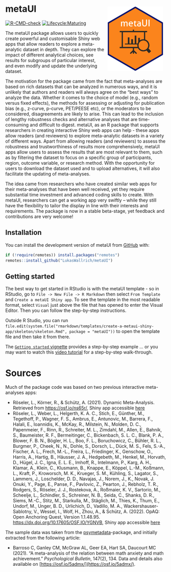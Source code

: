 # metaUI <img src="man/figures/logo.png" align="right" style="height:200px; padding: 10px;" />

<!-- badges: start -->
[![R-CMD-check](https://github.com/lukaswallrich/metaUI/workflows/R-CMD-check/badge.svg)](https://github.com/lukaswallrich/metaUI/actions)
[![Lifecycle:Maturing](https://img.shields.io/badge/Lifecycle-Maturing-007EC6)](https://github.com/LukasWallrich/metaUI)
<!-- badges: end -->

The metaUI package allows users to quickly create powerful and customisable Shiny web apps that allow readers to explore a meta-analytic dataset in depth. They can explore the impact of different analytical choices, see results for subgroups of particular interest, and even modify and update the underlying dataset. 

The motivation for the package came from the fact that meta-analyses are based on rich datasets that can be analyzed in numerous ways, and it is unlikely that authors and readers will always agree on the “best ways” to analyze the data. Whether it comes to the choice of model (e.g., random versus fixed effects), the methods for assessing or adjusting for publication bias (e.g., z-curve, p-curve, PET/PEESE etc), or the moderators to be considered, disagreements are likely to arise. This can lead to the inclusion of lengthy robustness checks and alternative analyses that are time-consuming and difficult to digest. metaUI, as an R package that supports researchers in creating interactive Shiny web apps can help - these apps allow readers (and reviewers) to explore meta-analytic datasets in a variety of different ways. Apart from allowing readers (and reviewers) to assess the robustness and trustworthiness of results more comprehensively, metaUI apps allow users to assess the results that are most relevant to them, such as by filtering the dataset to focus on a specific group of participants, region, outcome variable, or research method. With the opportunity for users to download the dataset used and to upload alternatives, it will also facilitate the updating of meta-analyses. 

The idea came from researchers who have created similar web apps for their meta-analyses that have been well received, yet they require substantial time investment and advanced coding skills to create. With metaUI, researchers can get a working app very swiftly – while they still have the flexibility to tailor the display in line with their interests and requirements. The package is now in a stable beta-stage, yet feedback and contributions are very welcome! 


## Installation

You can install the development version of metaUI from [GitHub](https://github.com/) with:

``` r
if (!require(remotes)) install.packages("remotes")
remotes::install_github("LukasWallrich/metaUI")
```

## Getting started

The best way to get started in RStudio is with the metaUI template - so in RStudio, go to `File -> New File -> R Markdown` then select `From Template` and `Create a metaUI Shiny app`. To see the template in the most readable format, select `Visual` just above the file that has opened to enter the Visual Editor. Then you can follow the step-by-step instructions.

Outside R Studio, you can run `file.edit(system.file("rmarkdown/templates/create-a-metaui-shiny-app/skeleton/skeleton.Rmd", package = "metaUI"))` to open the template file and then take it from there. 

The [`Getting started` vignette](https://lukaswallrich.github.io/metaUI/articles/getting_started.html) provides a step-by-step example ... or you may want to watch this [video tutorial](https://www.youtube.com/watch?v=iaTMFzWfCe0&ab_channel=ESMARConf) for a step-by-step walk-through.

# Sources 

Much of the package code was based on two previous interactive meta-analyses apps:

 - Röseler, L., Körner, R., & Schütz, A. (2021). Dynamic Meta-Analysis. Retrieved from https://osf.io/ns65r/, Shiny app accessible [here](https://metaanalyses.shinyapps.io/bodypositions/)
 - Röseler, L., Weber, L., Helgerth, K. A. C., Stich, E., Günther, M., Tegethoff, P., Wagner, F. S., Ambrus, E., Antunovic, M., Barrera, F., Halali, E., Ioannidis, K., McKay, R., Milstein, N., Molden, D. C., Papenmeier, F., Rinn, R., Schreiter, M. L., Zimdahl, M., Allen, E., Bahník, S., Baumeister, R. F., Bermeitinger, C., Bickenbach, S. L. C., Blank, P. A., Blower, F. B. N., Bögler, H. L., Boo, F. L., Boruchowicz, C., Bühler, R. L., Burgmer, P., Cheek, N., N., Dohle, S., Dorsch, L., Dück, M. S., Fels, S.-A., Fischer, A. L., Frech, M.-L., Freira, L., Friedinger, K., Genschow, O., Harris, A., Hartig, B., Häusser, J. A., Hedgebeth, M., Henkel, M., Horvath, D., Hügel, J. C., Igna, E. L. E., Imhoff, R., Intelmann, P., Karg, A. H., Klamar, A., Klein, C., Klusmann, B., Knappe, E., Köppel, L.-M., Koßmann, L., Kraft, P., Kroworsch, M. K., Krueger, S. M., Kühling, S., Lagator, S., Lammers, J., Loschelder, D. D., Navajas, J., Norem, J., K., Novak, J. Onuki, Y., Page, E., Panse, F., Pavlovic, Z., Pearton, J., Rebholz, T. R., Rodgers, S., Röseler, J. J., Rostekova, A., Roßmaier, K. V., Sartorio, M., Scheelje, L., Schindler, S., Schreiner, N. B., Seida, C., Shanks, D. R., Siems, M.-C., Stitz, M., Starkulla, M., Stäglich, M., Thies, K., Thum, E., Undorf, M., Unger, B. D., Urlichich, D., Vadillo, M. A., Wackershauser-Sablotny, V., Wessel, I., Wolf, H., Zhou, A., & Schütz, A. (2022). OpAQ: Open Anchoring Quest, Version 1.1.48.95. https://dx.doi.org/10.17605/OSF.IO/YGNVB, Shiny app accessible [here](https://metaanalyses.shinyapps.io/OpAQ/)

The sample data was taken from the [psymetadata](https://github.com/josue-rodriguez/psymetadata)-package, and initially extracted from the following article:

- Barroso C, Ganley CM, McGraw AL, Geer EA, Hart SA, Daucourt MC (2021). “A meta-analysis of the relation between math anxiety and math achievement.” *Psychological Bulletin*, 147(2), 134. Data and details also available on [https://osf.io/5admx/](https://osf.io/5admx/).
